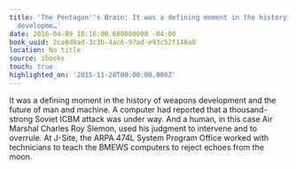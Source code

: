 ```yaml
---
title: 'The Pentagon''s Brain: It was a defining moment in the history of weapons
  developme…'
date: 2016-04-09 18:16:00.600000000 -04:00
book_uuid: 2ca8d9ad-3c3b-4ac6-97ad-e93c52f140a0
location: No title
source: ibooks
touch: true
highlighted_on: '2015-11-28T00:00:00.000Z'
---
```


It was a defining moment in the history of weapons development and the future of man and machine. A computer had reported that a thousand-strong Soviet ICBM attack was under way. And a human, in this case Air Marshal Charles Roy Slemon, used his judgment to intervene and to overrule. At J-Site, the ARPA 474L System Program Office worked with technicians to teach the BMEWS computers to reject echoes from the moon.